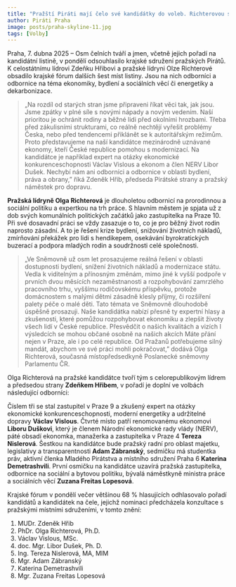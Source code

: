 ```yaml
---
title: "Pražští Piráti mají čelo své kandidátky do voleb. Richterovou s Hřibem doplní odborníci a ekonomové Vislous s Duškem"
author: Piráti Praha
image: posts/praha-skyline-11.jpg
tags: [Volby]
---
```


Praha, 7. dubna 2025 – Osm čelních tváří a jmen, včetně jejich pořadí na kandidátní listině, v pondělí odsouhlasilo krajské sdružení pražských Pirátů. K celostátnímu lídrovi Zdeňku Hřibovi a pražské lídryni Olze Richterové obsadilo krajské fórum dalších šest míst listiny. Jsou na nich odborníci a odbornice na téma ekonomiky, bydlení a sociálních věcí či energetiky a dekarbonizace.

> „Na rozdíl od starých stran jsme připraveni říkat věci tak, jak jsou. Jsme zpátky v plné síle s novými nápady a novým vedením. Naší prioritou je ochránit rodiny a běžné lidi před okolními hrozbami. Třeba před zákulisními strukturami, co reálně nechtějí vyřešit problémy Česka, nebo před tendencemi přiklánět se k autoritářským režimům. Proto představujeme na naší kandidátce mezinárodně uznávané ekonomy, kteří České republice pomohou s modernizací. Na kandidátce je například expert na otázky ekonomické konkurenceschopnosti Václav Vislous a ekonom a člen NERV Libor Dušek. Nechybí nám ani odborníci a odbornice v oblasti bydlení, práva a obrany,” říká Zdeněk Hřib, předseda Pirátské strany a pražský náměstek pro dopravu.

**Pražská lídryně Olga Richterová** je dlouholetou odbornicí na prorodinnou a sociální politiku a expertkou na trh práce. S hlavním městem je spjata už z dob svých komunálních politických začátků jako zastupitelka na Praze 10. Při své dosavadní práci  se vždy zasazuje o to, co je pro běžný život rodin naprosto zásadní. A to je řešení krize bydlení, snižování životních nákladů, zmírňování překážek pro lidi s hendikepem, osekávání byrokratických buzerací a podpora mladých rodin a soudržnosti celé společnosti. 

> „Ve Sněmovně už osm let prosazujeme reálná řešení v oblasti dostupnosti bydlení, snížení životních nákladů a modernizace státu. Vedla k viditelným a přínosným změnám, mimo jiné k vyšší podpoře v prvních dvou měsících nezaměstnanosti a rozpohybování zamrzlého pracovního trhu, vyššímu rodičovskému příspěvku, protože domácnostem s malými dětmi zásadně klesly příjmy, či rozšíření palety péče o malé děti. Tato témata ve Sněmovně dlouhodobě úspěšně prosazuji. Naše kandidátka nabízí přesně ty expertní hlasy a zkušenosti, které pomůžou rozpohybovat ekonomiku a zlepšit životy všech lidí v České republice. Přesvědčit o našich kvalitách a vizích I výsledcích se mohou občané osobně na našich akcích Máte přání nejen v Praze, ale i po celé republice. Od Pražanů potřebujeme silný mandát, abychom ve své práci mohli pokračovat,” dodává Olga Richterová, současná místopředsedkyně Poslanecké sněmovny Parlamentu ČR.

Olga Richterová na pražské kandidátce tvoří tým s celorepublikovým lídrem a předsedou strany **Zdeňkem Hřibem**, v pořadí je doplní ve volbách následující odborníci: 

Číslem tři se stal zastupitel v Praze 9 a zkušený expert na otázky ekonomické konkurenceschopnosti, moderní energetiky a udržitelné dopravy **Václav Vislous**. Čtvrté místo patří renomovanému ekonomovi **Liboru Duškovi**, který je členem Národní ekonomické rady vlády (NERV), páté obsadí ekonomka, manažerka a zastupitelka v Praze 4 **Tereza Nislerová**. Šestkou na kandidátce bude pražský radní pro oblast majetku, legislativy a transparentnosti **Adam Zábranský**, sedmičku má studentka práv, aktivní členka Mladého Pirátstva a místního sdružení Praha 6 **Katerina Demetrashvili**. První osmičku na kandidátce uzavírá pražská zastupitelka, odbornice na sociální a bytovou politiku, bývalá náměstkyně ministra práce a sociálních věcí **Zuzana Freitas Lopesová**. 

Krajské fórum v pondělí večer většinou 68 % hlasujících odhlasovalo pořadí kandidátů a kandidátek na čele, jejichž nominaci předcházela konzultace s pražskými místními sdruženími, v tomto znění:

1. MUDr. Zdeněk Hřib
2. PhDr. Olga Richterová, Ph.D. 
3. Václav Vislous, MSc.
4. doc. Mgr. Libor Dušek, Ph. D.
5. Ing. Tereza Nislerová, MA, MIM
6. Mgr. Adam Zábranský
7. Katerina Demetrashvili
8. Mgr. Zuzana Freitas Lopesová
